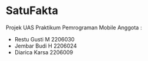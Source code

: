 # SatuFakta

Projek UAS Praktikum Pemrograman Mobile
Anggota :
- Restu Gusti M 2206030
- Jembar Budi H 2206024
- Diarica Karsa 2206009
